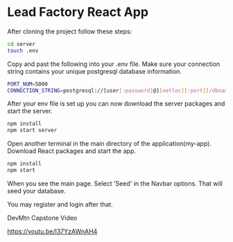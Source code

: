 # Lead Factory React App

After cloning the project follow these steps:

```bash
cd server
touch .env
```

Copy and past the following into your .env file.  Make sure your connection string contains your unique postgresql database information.

  ```bash
PORT_NUM=5000
CONNECTION_STRING=postgresql://[user[:password]@][netloc][:port][/dbname]
```

After your env file is set up you can now download the server packages and start the server.

```bash
npm install
npm start server
```

Open another terminal in the main directory of the application(my-app).  Download React packages and start the app.


```bash
npm install
npm start

```

When you see the main page. Select 'Seed' in the Navbar options. That will seed your database.

You may register and login after that.




DevMtn Capstone Video

https://youtu.be/I37YzAWnAH4
